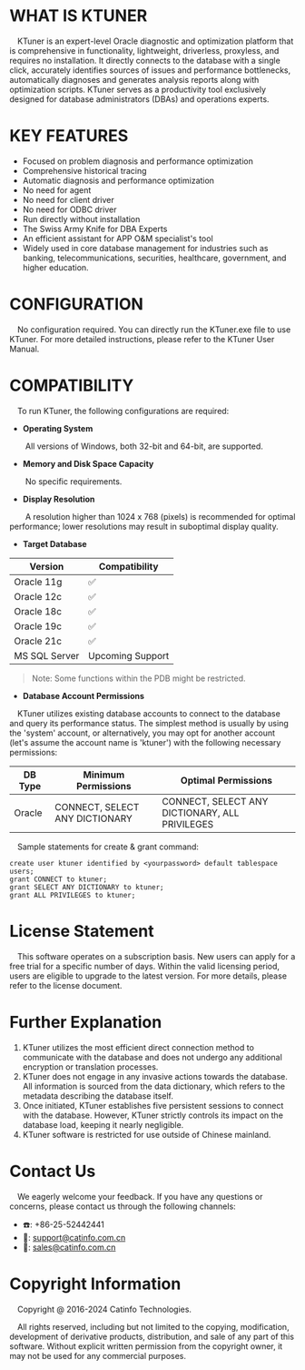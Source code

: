 # WHAT IS KTUNER

&ensp;&ensp;KTuner is an expert-level Oracle diagnostic and optimization platform that is comprehensive in functionality, lightweight, driverless, proxyless, and requires no installation. It directly connects to the database with a single click, accurately identifies sources of issues and performance bottlenecks, automatically diagnoses and generates analysis reports along with optimization scripts. KTuner serves as a productivity tool exclusively designed for database administrators (DBAs) and operations experts.

# KEY FEATURES

- Focused on problem diagnosis and performance optimization
- Comprehensive historical tracing
- Automatic diagnosis and performance optimization
- No need for agent
- No need for client driver
- No need for ODBC driver
- Run directly without installation
- The Swiss Army Knife for DBA Experts
- An efficient assistant for APP O&M specialist's tool
- Widely used in core database management for industries such as banking, telecommunications, securities, healthcare, government, and higher education.

# CONFIGURATION

&ensp;&ensp;No configuration required. You can directly run the KTuner.exe file to use KTuner. For more detailed instructions, please refer to the KTuner User Manual.

# COMPATIBILITY

&ensp;&ensp;To run KTuner, the following configurations are required:

- **Operating System**

&ensp;&ensp;&ensp;&ensp;All versions of Windows, both 32-bit and 64-bit, are supported.

- **Memory and Disk Space Capacity**

&ensp;&ensp;&ensp;&ensp;No specific requirements.

- **Display Resolution**

&ensp;&ensp;&ensp;&ensp;A resolution higher than 1024 x 768 (pixels) is recommended for optimal performance; lower resolutions may result in suboptimal display quality.

- **Target Database**

| Version      | Compatibility    |
| ------------ | ---------------- |
| Oracle 11g   | ✅                |
| Oracle 12c   | ✅                |
| Oracle 18c   | ✅                |
| Oracle 19c   | ✅                |
| Oracle 21c   | ✅                |
| MS SQL Server | Upcoming Support |

> Note: Some functions within the PDB might be restricted.
- **Database Account Permissions**

&ensp;&ensp;KTuner utilizes existing database accounts to connect to the database and query its performance status. The simplest method is usually by using the 'system' account, or alternatively, you may opt for another account (let's assume the account name is 'ktuner') with the following necessary permissions:

| DB Type | Minimum Permissions            | Optimal Permissions                            |
| ------- | ------------------------------ | ---------------------------------------------- |
| Oracle  | CONNECT, SELECT ANY DICTIONARY | CONNECT, SELECT ANY DICTIONARY, ALL PRIVILEGES |

&ensp;&ensp;Sample statements for create & grant command:
 
    create user ktuner identified by <yourpassword> default tablespace users;
    grant CONNECT to ktuner;
    grant SELECT ANY DICTIONARY to ktuner;
    grant ALL PRIVILEGES to ktuner;

# License Statement

&ensp;&ensp;This software operates on a subscription basis. New users can apply for a free trial for a specific number of days. Within the valid licensing period, users are eligible to upgrade to the latest version. For more details, please refer to the license document.

# Further Explanation

1. KTuner utilizes the most efficient direct connection method to communicate with the database and does not undergo any additional encryption or translation processes.
2. KTuner does not engage in any invasive actions towards the database. All information is sourced from the data dictionary, which refers to the metadata describing the database itself.
3. Once initiated, KTuner establishes five persistent sessions to connect with the database. However, KTuner strictly controls its impact on the database load, keeping it nearly negligible.
4. KTuner software is restricted for use outside of  Chinese mainland.

# Contact Us

&ensp;&ensp;We eagerly welcome your feedback. If you have any questions or concerns, please contact us through the following channels:

- ☎️: +86-25-52442441
- 📮: support@catinfo.com.cn
- 📮: sales@catinfo.com.cn

# Copyright Information

&ensp;&ensp;Copyright @ 2016-2024 Catinfo Technologies. 

&ensp;&ensp;All rights reserved, including but not limited to the copying, modification, development of derivative products, distribution, and sale of any part of this software. Without explicit written permission from the copyright owner, it may not be used for any commercial purposes.
